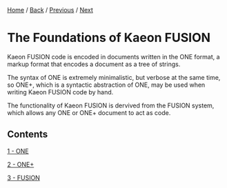 [Home](https://github.com/Gallery-of-Kaeon/Kaeon-FUSION/tree/master/Kaeon%20FUSION/Documentation) /
[Back](https://github.com/Gallery-of-Kaeon/Kaeon-FUSION/tree/master/Kaeon%20FUSION/Documentation) /
[Previous](https://github.com/Gallery-of-Kaeon/Kaeon-FUSION/tree/master/Kaeon%20FUSION/Documentation) /
[Next](https://github.com/Gallery-of-Kaeon/Kaeon-FUSION/tree/master/Kaeon%20FUSION/Documentation/1%20-%20Foundations/1%20-%20ONE)

# The Foundations of Kaeon FUSION

Kaeon FUSION code is encoded in documents written in the ONE format,
a markup format that encodes a document as a tree of strings.

The syntax of ONE is extremely minimalistic,
but verbose at the same time,
so ONE+,
which is a syntactic abstraction of ONE,
may be used when writing Kaeon FUSION code by hand.

The functionality of Kaeon FUSION is dervived from the FUSION system,
which allows any ONE or ONE+ document to act as code.

## Contents

[1 - ONE](https://github.com/Gallery-of-Kaeon/Kaeon-FUSION/tree/master/Kaeon%20FUSION/Documentation/1%20-%20Foundations/1%20-%20ONE)

[2 - ONE+](https://github.com/Gallery-of-Kaeon/Kaeon-FUSION/tree/master/Kaeon%20FUSION/Documentation/1%20-%20Foundations/2%20-%20ONE%2B)

[3 - FUSION](https://github.com/Gallery-of-Kaeon/Kaeon-FUSION/tree/master/Kaeon%20FUSION/Documentation/1%20-%20Foundations/3%20-%20FUSION)